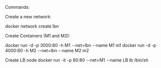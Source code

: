 Commands:

Create a new network:

docker network create lbn

Create Containers (M1 and M2):

docker run -d -p 3000:80 -h M1 --net=lbn --name M1 m1
docker run -d -p 4000:80 -h M2 --net=lbn --name M2 m2

Create LB node
docker run -it -p 80:80 --net=M1 --name LB lb /bin/sh
